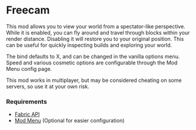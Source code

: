 # Freecam

This mod allows you to view your world from a spectator-like perspective. While it is enabled, you can fly around and
travel through blocks within your render distance. Disabling it will restore you to your original position. This can be
useful for quickly inspecting builds and exploring your world.

The bind defaults to X, and can be changed in the vanilla options menu. Speed and various cosmetic options are
configurable through the Mod Menu config page.

This mod works in multiplayer, but may be considered cheating on some servers, so use it at your own risk.

### Requirements

- [Fabric API](https://www.curseforge.com/minecraft/mc-mods/fabric-api)
- [Mod Menu](https://www.curseforge.com/minecraft/mc-mods/modmenu) (Optional for easier configuration)
